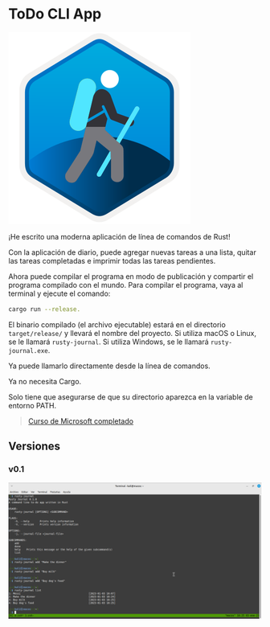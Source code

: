 # ToDo CLI App

![Curso Microsoft](./assets/take-your-first-steps-with-rust.svg)

¡He escrito una moderna aplicación de línea de comandos de Rust!

Con la aplicación de diario, puede agregar nuevas tareas a una lista, quitar las tareas completadas e imprimir todas las tareas pendientes.

Ahora puede compilar el programa en modo de publicación y compartir el programa compilado con el mundo. Para compilar el programa, vaya al terminal y ejecute el comando:

```bash
cargo run --release.
```

El binario compilado (el archivo ejecutable) estará en el directorio `target/release/` y llevará el nombre del proyecto. Si utiliza macOS o Linux, se le llamará `rusty-journal`. Si utiliza Windows, se le llamará `rusty-journal.exe`.

Ya puede llamarlo directamente desde la línea de comandos.

Ya no necesita Cargo.

Solo tiene que asegurarse de que su directorio aparezca en la variable de entorno PATH.

> [Curso de Microsoft completado](https://learn.microsoft.com/es-es/training/achievements/learn.languages.rust-first-steps.trophy?username=Oussama-02)

## Versiones

### v0.1

![Funcionamiento de la version uno](./assets/one.png)

